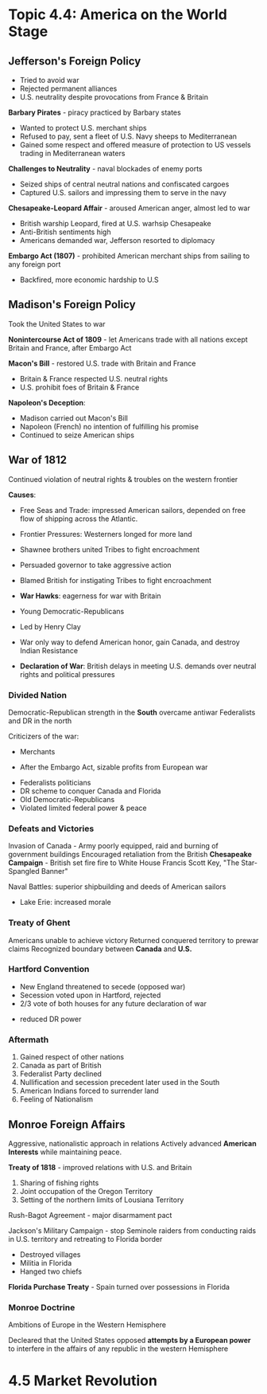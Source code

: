 # Topic 4.4: America on the World Stage

## Jefferson's Foreign Policy

- Tried to avoid war
- Rejected permanent alliances
- U.S. neutrality despite provocations from France & Britain

**Barbary Pirates** - piracy practiced by Barbary states
- Wanted to protect U.S. merchant ships
- Refused to pay, sent a fleet of U.S. Navy sheeps to Mediterranean
- Gained some respect and offered measure of protection to US vessels trading in
  Mediterranean waters

**Challenges to Neutrality** - naval blockades of enemy ports
- Seized ships of central neutral nations and confiscated cargoes
- Captured U.S. sailors and impressing them to serve in the navy

**Chesapeake-Leopard Affair** - aroused American anger, almost led to war
- British warship Leopard, fired at U.S. warhsip Chesapeake
- Anti-British sentiments high
- Americans demanded war, Jefferson resorted to diplomacy

**Embargo Act (1807)** - prohibited American merchant ships from sailing
to any foreign port
- Backfired, more economic hardship to U.S

## Madison's Foreign Policy
Took the United States to war

**Nonintercourse Act of 1809** - let Americans trade with all nations
except Britain and France, after Embargo Act

**Macon's Bill** - restored U.S. trade with Britain and France
- Britain & France respected U.S. neutral rights
- U.S. prohibit foes of Britain & France

**Napoleon's Deception**:
- Madison carried out Macon's Bill
- Napoleon (French) no intention of fulfilling his promise
- Continued to seize American ships

## War of 1812

Continued violation of neutral rights & troubles on the
western frontier

**Causes**:
+ Free Seas and Trade: impressed American sailors, depended on free flow
of shipping across the Atlantic.

+ Frontier Pressures: Westerners longed for more land
+ Shawnee brothers united Tribes to fight encroachment
+ Persuaded governor to take aggressive action
+ Blamed British for instigating Tribes to fight encroachment

+ **War Hawks**: eagerness for war with Britain
+ Young Democratic-Republicans
+ Led by Henry Clay
+ War only way to defend American honor, gain Canada, and destroy Indian Resistance

+ **Declaration of War**: British delays in meeting U.S. demands
over neutral rights and political pressures

### Divided Nation

Democratic-Republican strength in the **South** overcame antiwar Federalists
and DR in the north

Criticizers of the war:
- Merchants
+ After the Embargo Act, sizable profits from European war
- Federalists politicians
- DR scheme to conquer Canada and Florida
- Old Democratic-Republicans
- Violated limited federal power & peace

### Defeats and Victories

Invasion of Canada - Army poorly equipped, raid and burning of government buildings
Encouraged retaliation from the British
**Chesapeake Campaign** - British set fire fire to White House
Francis Scott Key, "The Star-Spangled Banner"


Naval Battles: superior shipbuilding and deeds of American sailors
- Lake Erie: increased morale

### Treaty of Ghent

Americans unable to achieve victory
Returned conquered territory to prewar claims
Recognized boundary between **Canada** and **U.S.**

### Hartford Convention

- New England threatened to secede (opposed war)
- Secession voted upon in Hartford, rejected
- 2/3 vote of both houses for any future declaration of war
+ reduced DR power

### Aftermath

1. Gained respect of other nations
2. Canada as part of British
3. Federalist Party declined
4. Nullification and secession precedent later used in the South
5. American Indians forced to surrender land
6. Feeling of Nationalism

## Monroe Foreign Affairs

Aggressive, nationalistic approach in relations
Actively advanced **American Interests** while maintaining peace.

**Treaty of 1818** - improved relations with U.S. and Britain
1. Sharing of fishing rights
2. Joint occupation of the Oregon Territory
3. Setting of the northern limits of Lousiana Territory

Rush-Bagot Agreement - major disarmament pact

Jackson's Military Campaign - stop Seminole raiders from
conducting raids in U.S. territory and retreating to Florida border
- Destroyed villages
- Militia in Florida
- Hanged two chiefs

**Florida Purchase Treaty** - Spain turned over possessions in Florida

### Monroe Doctrine
Ambitions of Europe in the Western Hemisphere

Decleared that the United States opposed **attempts by a European power** to interfere in the affairs of any republic in the western Hemisphere

# 4.5 Market Revolution


